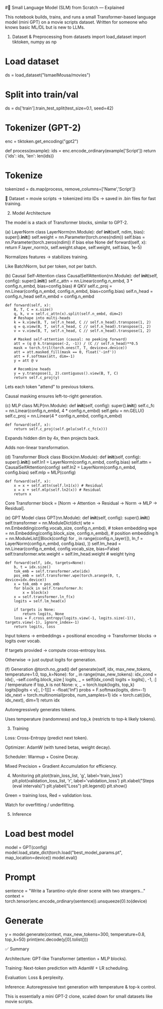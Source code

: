 #🚀 Small Language Model (SLM) from Scratch — Explained

This notebook builds, trains, and runs a small Transformer-based language model (mini GPT) on a movie scripts dataset.
Written for someone who knows basic ML/DL but is new to LLMs.

1. Dataset & Preprocessing
from datasets import load_dataset
import tiktoken, numpy as np

# Load dataset
ds = load_dataset("IsmaelMousa/movies")

# Split into train/val
ds = ds['train'].train_test_split(test_size=0.1, seed=42)

# Tokenizer (GPT-2)
enc = tiktoken.get_encoding("gpt2")

def process(example):
    ids = enc.encode_ordinary(example['Script'])
    return {'ids': ids, 'len': len(ids)}

# Tokenize
tokenized = ds.map(process, remove_columns=['Name','Script'])


🔹 Dataset = movie scripts → tokenized into IDs → saved in .bin files for fast training.

2. Model Architecture

The model is a stack of Transformer blocks, similar to GPT-2.

(a) LayerNorm
class LayerNorm(nn.Module):
    def __init__(self, ndim, bias):
        super().__init__()
        self.weight = nn.Parameter(torch.ones(ndim))
        self.bias = nn.Parameter(torch.zeros(ndim)) if bias else None
    def forward(self, x):
        return F.layer_norm(x, self.weight.shape, self.weight, self.bias, 1e-5)


Normalizes features → stabilizes training.

Like BatchNorm, but per token, not per batch.

(b) Causal Self-Attention
class CausalSelfAttention(nn.Module):
    def __init__(self, config):
        super().__init__()
        self.c_attn = nn.Linear(config.n_embd, 3 * config.n_embd, bias=config.bias) # QKV
        self.c_proj = nn.Linear(config.n_embd, config.n_embd, bias=config.bias)
        self.n_head = config.n_head
        self.n_embd = config.n_embd

    def forward(self, x):
        B, T, C = x.size()
        q, k, v = self.c_attn(x).split(self.n_embd, dim=2)
        # Reshape into multi-heads
        k = k.view(B, T, self.n_head, C // self.n_head).transpose(1, 2)
        q = q.view(B, T, self.n_head, C // self.n_head).transpose(1, 2)
        v = v.view(B, T, self.n_head, C // self.n_head).transpose(1, 2)

        # Masked self-attention (causal: no peeking forward)
        att = (q @ k.transpose(-2, -1)) / (C // self.n_head)**0.5
        mask = torch.tril(torch.ones(T, T, device=x.device))
        att = att.masked_fill(mask == 0, float('-inf'))
        att = F.softmax(att, dim=-1)
        y = att @ v

        # Recombine heads
        y = y.transpose(1, 2).contiguous().view(B, T, C)
        return self.c_proj(y)


Lets each token "attend" to previous tokens.

Causal masking ensures left-to-right generation.

(c) MLP
class MLP(nn.Module):
    def __init__(self, config):
        super().__init__()
        self.c_fc = nn.Linear(config.n_embd, 4 * config.n_embd)
        self.gelu = nn.GELU()
        self.c_proj = nn.Linear(4 * config.n_embd, config.n_embd)

    def forward(self, x):
        return self.c_proj(self.gelu(self.c_fc(x)))


Expands hidden dim by 4x, then projects back.

Adds non-linear transformation.

(d) Transformer Block
class Block(nn.Module):
    def __init__(self, config):
        super().__init__()
        self.ln1 = LayerNorm(config.n_embd, config.bias)
        self.attn = CausalSelfAttention(config)
        self.ln2 = LayerNorm(config.n_embd, config.bias)
        self.mlp = MLP(config)

    def forward(self, x):
        x = x + self.attn(self.ln1(x)) # Residual
        x = x + self.mlp(self.ln2(x)) # Residual
        return x


Core Transformer block = [Norm → Attention → Residual → Norm → MLP → Residual].

(e) GPT Model
class GPT(nn.Module):
    def __init__(self, config):
        super().__init__()
        self.transformer = nn.ModuleDict(dict(
            wte = nn.Embedding(config.vocab_size, config.n_embd), # token embedding
            wpe = nn.Embedding(config.block_size, config.n_embd), # position embedding
            h = nn.ModuleList([Block(config) for _ in range(config.n_layer)]),
            ln_f = LayerNorm(config.n_embd, config.bias),
        ))
        self.lm_head = nn.Linear(config.n_embd, config.vocab_size, bias=False)
        self.transformer.wte.weight = self.lm_head.weight  # weight tying

    def forward(self, idx, targets=None):
        b, t = idx.size()
        tok_emb = self.transformer.wte(idx)
        pos_emb = self.transformer.wpe(torch.arange(0, t, device=idx.device))
        x = tok_emb + pos_emb
        for block in self.transformer.h:
            x = block(x)
        x = self.transformer.ln_f(x)
        logits = self.lm_head(x)

        if targets is None:
            return logits, None
        loss = F.cross_entropy(logits.view(-1, logits.size(-1)), targets.view(-1), ignore_index=-1)
        return logits, loss


Input tokens → embeddings + positional encoding → Transformer blocks → logits over vocab.

If targets provided → compute cross-entropy loss.

Otherwise → just output logits for generation.

(f) Generation
@torch.no_grad()
def generate(self, idx, max_new_tokens, temperature=1.0, top_k=None):
    for _ in range(max_new_tokens):
        idx_cond = idx[:, -self.config.block_size:]
        logits, _ = self(idx_cond)
        logits = logits[:, -1, :] / temperature
        if top_k is not None:
            v, _ = torch.topk(logits, top_k)
            logits[logits < v[:, [-1]]] = -float('Inf')
        probs = F.softmax(logits, dim=-1)
        idx_next = torch.multinomial(probs, num_samples=1)
        idx = torch.cat((idx, idx_next), dim=1)
    return idx


Autoregressively generates tokens.

Uses temperature (randomness) and top_k (restricts to top-k likely tokens).

3. Training

Loss: Cross-Entropy (predict next token).

Optimizer: AdamW (with tuned betas, weight decay).

Scheduler: Warmup + Cosine Decay.

Mixed Precision + Gradient Accumulation for efficiency.

4. Monitoring
plt.plot(train_loss_list, 'g', label='train_loss')
plt.plot(validation_loss_list, 'r', label='validation_loss')
plt.xlabel("Steps (eval intervals)")
plt.ylabel("Loss")
plt.legend()
plt.show()


Green = training loss, Red = validation loss.

Watch for overfitting / underfitting.

5. Inference
# Load best model
model = GPT(config)
model.load_state_dict(torch.load("best_model_params.pt", map_location=device))
model.eval()

# Prompt
sentence = "Write a Tarantino-style diner scene with two strangers..."
context = torch.tensor(enc.encode_ordinary(sentence)).unsqueeze(0).to(device)

# Generate
y = model.generate(context, max_new_tokens=300, temperature=0.8, top_k=50)
print(enc.decode(y[0].tolist()))

✅ Summary

Architecture: GPT-like Transformer (attention + MLP blocks).

Training: Next-token prediction with AdamW + LR scheduling.

Evaluation: Loss & perplexity.

Inference: Autoregressive text generation with temperature & top-k control.

This is essentially a mini GPT-2 clone, scaled down for small datasets like movie scripts.
